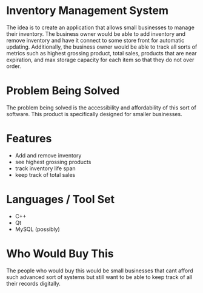 # Inventory Management System
The idea is to create an application that allows small businesses to manage their inventory. The business owner would be able to add inventory and remove inventory and have it connect to some store front for automatic updating. Additionally, the business owner would be able to track all sorts of metrics such as highest grossing product, total sales, products that are near expiration, and max storage capacity for each item so that they do not over order. 
# Problem Being Solved
The problem being solved is the accessibility and affordability of this sort of software. This product is specifically designed for smaller businesses. 
# Features
- Add and remove inventory
- see highest grossing products
- track inventory life span  
- keep track of total sales
# Languages / Tool Set
- C++
- Qt 
- MySQL (possibly)
# Who Would Buy This
The people who would buy this would be small businesses that cant afford such advanced sort of systems but still want to be able to keep track of all their records digitally.
